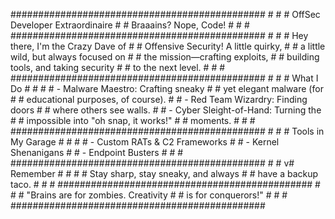 \##############################################
\#                                            #
\#    OffSec Developer Extraordinaire         #
\#    Braaains? Nope, Code!                   #
\#                                            #
\##############################################
\#                                            #
\#    Hey there, I'm the Crazy Dave of        #
\#    Offensive Security! A little quirky,    #
\#    a little wild, but always focused on    #
\#    the mission—crafting exploits,          #
\#    building tools, and taking security     #
\#    to the next level.                      #
\#                                            #
\##############################################
\#                                            #
\#    What I Do                               #
\#                                            #
\#    - Malware Maestro: Crafting sneaky      #
\#      yet elegant malware (for              #
\#      educational purposes, of course).     #
\#    - Red Team Wizardry: Finding doors      #
\#      where others see walls.               #
\#    - Cyber Sleight-of-Hand: Turning the    #
\#      impossible into "oh snap, it works!"  #
\#      moments.                              #
\#                                            #
\##############################################
\#                                            #
\#    Tools in My Garage                      #
\#                                            #
\#    - Custom RATs & C2 Frameworks           #
\#    - Kernel Shenanigans                    #
\#    - Endpoint Busters                      #
\#                                            #
\##############################################
\#                                            #
v#    Remember                                #
\#                                            #
\#    Stay sharp, stay sneaky, and always     #
\#    have a backup taco.                     #
\#                                            #
\##############################################
\#                                            #
\#    "Brains are for zombies. Creativity     #
\#    is for conquerors!"                     #
\#                                            #
\##############################################
